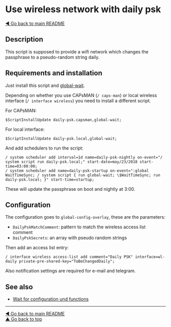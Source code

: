 Use wireless network with daily psk
===================================

[◀ Go back to main README](../README.md)

Description
-----------

This script is supposed to provide a wifi network which changes the
passphrase to a pseudo-random string daily.

Requirements and installation
-----------------------------

Just install this script and [global-wait](global-wait.md).

Depending on whether you use CAPsMAN (`/ caps-man`) or local wireless
interface (`/ interface wireless`) you need to install a different script.

For CAPsMAN:

    $ScriptInstallUpdate daily-psk.capsman,global-wait;

For local interface:

    $ScriptInstallUpdate daily-psk.local,global-wait;

And add schedulers to run the script:

    / system scheduler add interval=1d name=daily-psk-nightly on-event="/ system script run daily-psk.local;" start-date=may/23/2018 start-time=03:00:00;
    / system scheduler add name=daily-psk-startup on-event=":global WaitTimeSync; / system script { run global-wait; \$WaitTimeSync; run daily-psk.local; }" start-time=startup;

These will update the passphrase on boot and nightly at 3:00.

Configuration
-------------

The configuration goes to `global-config-overlay`, these are the parameters:

* `DailyPskMatchComment`: pattern to match the wireless access list comment
* `DailyPskSecrets`: an array with pseudo random strings

Then add an access list entry:

    / interface wireless access-list add comment="Daily PSK" interface=wl-daily private-pre-shared-key="ToBeChangedDaily";

Also notification settings are required for e-mail and telegram.

See also
--------

* [Wait for configuration und functions](global-wait.md)

---
[◀ Go back to main README](../README.md)  
[▲ Go back to top](#top)
